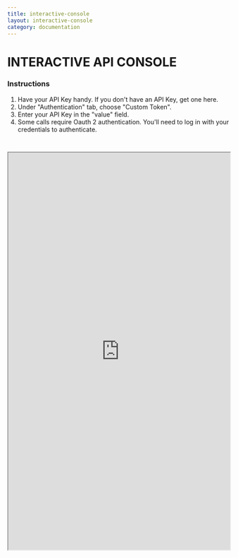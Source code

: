 ```yaml
---
title: interactive-console
layout: interactive-console
category: documentation
---
```


# INTERACTIVE API CONSOLE

### Instructions

1. Have your API Key handy. If you don't have an API Key, get one here.
2. Under "Authentication" tab, choose "Custom Token".
3. Enter your API Key in the "value" field.
4. Some calls require Oauth 2 authentication. You'll need to log in with your credentials to authenticate.

<iframe src="https://apigee.com/ticketmaster/embed/console/tmapi" width="100%" height="900" scrolling="no" style="margin-top: 2em;"></iframe>
